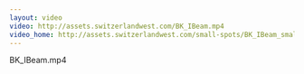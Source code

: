 ```yaml
---
layout: video
video: http://assets.switzerlandwest.com/BK_IBeam.mp4
video_home: http://assets.switzerlandwest.com/small-spots/BK_IBeam_small.mp4
---
```

BK_IBeam.mp4
